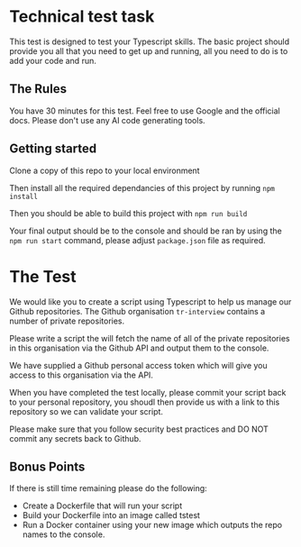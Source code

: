 # Technical test task

This test is designed to test your Typescript skills. The basic project should provide you all that you need to get up and running, all you need to do is to add your code and run. 

## The Rules
You have 30 minutes for this test. Feel free to use Google and the official docs. Please don't use any AI code generating tools.

## Getting started
Clone a copy of this repo to your local environment

Then install all the required dependancies of this project by running 
```npm install```

Then you should be able to build this project with 
```npm run build```

Your final output should be to the console and should be ran by using the 
```npm run start``` 
command, please adjust `package.json` file as required.


# The Test
We would like you to create a script using Typescript to help us manage our Github repositories. The Github organisation `tr-interview` contains a number of private repositories. 

Please write a script the will fetch the name of all of the private repositories in this organisation via the Github API and output them to the console. 

We have supplied a Github personal access token which will give you access to this organisation via the API. 

When you have completed the test locally, please commit your script back to your personal repository, you shoudl then provide us with a link to this repository so we can validate your script. 

Please make sure that you follow security best practices and DO NOT commit any secrets back to Github. 

## Bonus Points
If there is still time remaining please do the following:

* Create a Dockerfile that will run your script
* Build your Dockerfile into an image called tstest
* Run a Docker container using your new image which outputs the repo names to the console.
